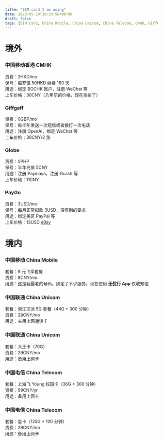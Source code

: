 ```yaml
---
title: "SIM card I am using"
date: 2023-05-30T18:50:58+08:00
draft: false
tags: [SIM Card, China Mobile, China Unicom, China Telecom, CMHK, GiffGaff, Ultra Mobile, PayGo, Globe]
---
```


# 境外
### 中国移动香港 CMHK
资费：2HKD/mo  
保号：每充值 50HKD 续费 180 天  
用途：绑定 BOCHK 账户，注册 WeChat 等  
上车价格：30CNY（几年前的价格，现在涨价了）  

### Giffgaff
资费：0GBP/mo  
保号：每半年发送一次短信或者拨打一次电话  
用途：注册 OpenAI，绑定 WeChat 等  
上车价格：30CNY/2 张  

### Globe
资费：0PHP  
保号：半年充值 5CNY  
用途：注册 Paymaya，注册 Gcash 等  
上车价格：11CNY  

### PayGo
资费：3USD/mo  
保号：每月正常扣款 3USD，没有别的要求  
用途：绑定美区 PayPal 等  
上车价格：13USD  [eBay](https://www.ebay.com/itm/285112988423?mkcid=16&mkevt=1&mkrid=711-127632-2357-0&ssspo=gHfqfctQT8S&sssrc=2349624&ssuid=dcrueftqrgg&var=&widget_ver=artemis&media=COPY)  


# 境内
### 中国移动 China Mobile
套餐：8 元飞享套餐  
资费：8CNY/mo  
用途：这是我最老的号码，绑定了不少服务，现在使用 **无忧行 App** 仅收短信  

### 中国联通 China Unicom
套餐：浙江沃派 5G 套餐（44G + 300 分钟）  
资费：28CNY/mo  
用途：主用上网通话卡  

### 中国联通 China Unicom
套餐：大王卡（70G）  
资费：29CNY/mo  
用途：备用上网卡    

### 中国电信 China Telecom
套餐：上海飞 Young 校园卡（36G + 300 分钟）  
资费：99CNY/yr  
用途：备用上网卡  

### 中国电信 China Telecom
套餐：星卡（125G + 100 分钟）  
资费：29CNY/mo  
用途：备用上网卡  